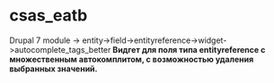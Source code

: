 # csas_eatb
Drupal 7 module -> entity->field->entityreference->widget->autocomplete_tags_better<b/>
Видгет для поля типа entityreference с множественным автокомплитом, с возможностью удаления выбранных значений.
